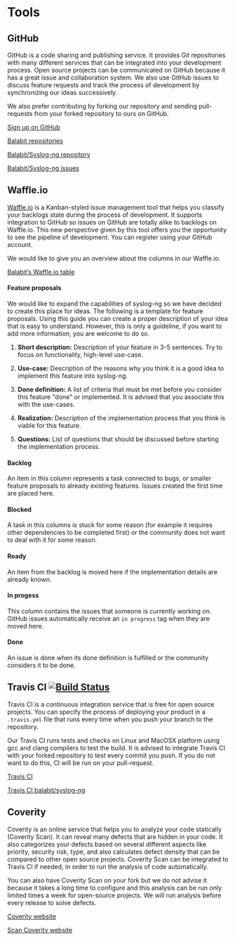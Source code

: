 # Tools

## GitHub
GitHub is a code sharing and publishing service. It provides Git repositories
with many different services that can be integrated into your development process.
Open source projects can be communicated on GitHub because it has a great issue and collaboration system.
We also use GitHub issues to discuss feature requests and track the process of development by synchronizing our ideas successively.

We also prefer contributing by forking our repository and sending pull-requests from your forked repository to ours on GitHub.

[Sign up on GitHub](http://github.com/join)

[Balabit repositories](http://github.com/balabit)

[Balabit/Syslog-ng repository](http://github.com/balabit/syslog-ng)

[Balabit/Syslog-ng issues](http://github.com/balabit/syslog-ng/issues)

## Waffle.io
[Waffle.io](http://waffle.io) is a Kanban-styled issue management tool that helps you classify your backlogs state during the process of development. It supports integration to GitHub so issues on GitHub are totally alike to backlogs on Waffle.io. This new perspective given by this tool offers you the opportunity to see the pipeline of development. You can register using your GitHub account.

We would like to give you an overview about the columns in our Waffle.io.

[Balabit’s Waffle.io table](http://waffle.io/balabit/syslog-ng)

#### Feature proposals
We would like to expand the capabilities of syslog-ng so we have decided to create this place for ideas. The following is a template for feature proposals. Using this guide you can create a proper description of your idea that is easy to understand. However, this is only a guideline, if you want to add more information, you are welcome to do so.

1. **Short description:**
Description of your feature in 3-5 sentences. Try to focus on functionality, high-level use-case.

2. **Use-case:**
Description of the reasons why you think it is a good idea to implement this feature into syslog-ng.

3. **Done definition:**
A list of criteria that must be met before you consider this feature "done" or implemented. It is advised that you associate this with the use-cases.

4. **Realization:**
Description of the implementation process that you think is viable for this feature. 

5. **Questions:**
List of questions that should be discussed before starting the implementation process.

#### Backlog
An item in this column represents a task connected to bugs, or smaller feature proposals to already existing features. Issues created the first time are placed here.

#### Blocked
A task in this columns is stuck for some reason (for example it requires other dependencies to be completed first) or the community does not want to deal with it for some reason. 

#### Ready
An item from the backlog is moved here if the implementation details are already known.

#### In progess
This column contains the issues that someone is currently working on. GitHub issues automatically receive an `in progress` tag when they are moved here.

#### Done
An issue is done when its done definition is fulfilled or the community considers it to be done.

## Travis CI [![Build Status](https://travis-ci.org/balabit/syslog-ng.svg?branch=master)](https://travis-ci.org/balabit/syslog-ng)

Travis CI is a continuous integration service that is free for open source projects. You can specify the process of deploying your product in a `.travis.yml` file that runs every time when you push your branch
to the repository.

Our Travis CI runs tests and checks on Linux and MacOSX platform using gcc and clang compilers to test the build.
It is advised to integrate Travis CI with your forked repository to test every commit you push. If you do not want to do this, CI will be run on your pull-request.

[Travis CI](http://travis-ci.org)

[Travis CI balabit/syslog-ng](http://travis-ci.org/balabit/syslog-ng)

## Coverity

Coverity is an online service that helps you to analyze your code statically (Coverity Scan). It can reveal many defects
that are hidden in your code. It also categorizes your defects based on several different aspects like priority, security risk,
type, and also calculates defect density that can be compared to other open source projects. 
Coverity Scan can be integrated to Travis CI if needed, in order to run the analysis of code automatically.

You can also have Coverity Scan on your fork but we do not advise it because it takes a long time to configure and this analysis can be run only limited times a week for open-source projects. We will run analysis before every release to solve defects.

[Coverity website](http://coverity.com)

[Scan Coverity website ](http://scan.coverity.com)
